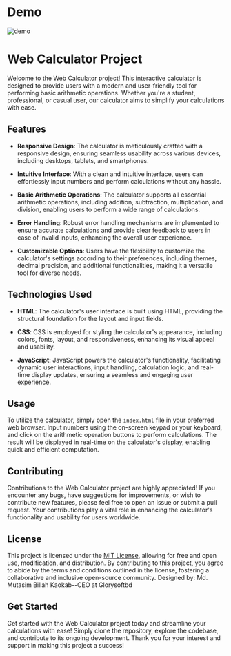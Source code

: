 # Demo
![demo](https://github.com/mutasimbd11/Dynamic-Responsive-JavaScript-Calculator-App-glorysoftbd/assets/148184463/17851306-eaf6-452c-adc7-81ed29f235bf)

# Web Calculator Project

Welcome to the Web Calculator project! This interactive calculator is designed to provide users with a modern and user-friendly tool for performing basic arithmetic operations. Whether you're a student, professional, or casual user, our calculator aims to simplify your calculations with ease.

## Features

- **Responsive Design**: The calculator is meticulously crafted with a responsive design, ensuring seamless usability across various devices, including desktops, tablets, and smartphones.
  
- **Intuitive Interface**: With a clean and intuitive interface, users can effortlessly input numbers and perform calculations without any hassle.
  
- **Basic Arithmetic Operations**: The calculator supports all essential arithmetic operations, including addition, subtraction, multiplication, and division, enabling users to perform a wide range of calculations.
  
- **Error Handling**: Robust error handling mechanisms are implemented to ensure accurate calculations and provide clear feedback to users in case of invalid inputs, enhancing the overall user experience.
  
- **Customizable Options**: Users have the flexibility to customize the calculator's settings according to their preferences, including themes, decimal precision, and additional functionalities, making it a versatile tool for diverse needs.

## Technologies Used

- **HTML**: The calculator's user interface is built using HTML, providing the structural foundation for the layout and input fields.
  
- **CSS**: CSS is employed for styling the calculator's appearance, including colors, fonts, layout, and responsiveness, enhancing its visual appeal and usability.
  
- **JavaScript**: JavaScript powers the calculator's functionality, facilitating dynamic user interactions, input handling, calculation logic, and real-time display updates, ensuring a seamless and engaging user experience.

## Usage

To utilize the calculator, simply open the `index.html` file in your preferred web browser. Input numbers using the on-screen keypad or your keyboard, and click on the arithmetic operation buttons to perform calculations. The result will be displayed in real-time on the calculator's display, enabling quick and efficient computation.

## Contributing

Contributions to the Web Calculator project are highly appreciated! If you encounter any bugs, have suggestions for improvements, or wish to contribute new features, please feel free to open an issue or submit a pull request. Your contributions play a vital role in enhancing the calculator's functionality and usability for users worldwide.

## License

This project is licensed under the [MIT License](LICENSE), allowing for free and open use, modification, and distribution. By contributing to this project, you agree to abide by the terms and conditions outlined in the license, fostering a collaborative and inclusive open-source community. Designed by: Md. Mutasim Billah Kaokab--CEO at Glorysoftbd

## Get Started

Get started with the Web Calculator project today and streamline your calculations with ease! Simply clone the repository, explore the codebase, and contribute to its ongoing development. Thank you for your interest and support in making this project a success!
